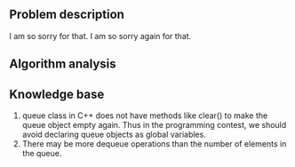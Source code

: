 ## Problem description

I am so sorry for that. I am so sorry again for that.

## Algorithm analysis



## Knowledge base

1. queue class in C++ does not have methods like clear() to make the queue object empty again. Thus in the programming contest, we should avoid declaring queue objects as global variables.
2. There may be more dequeue operations than the number of elements in the queue.